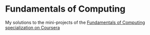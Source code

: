 # Fundamentals of Computing
My solutions to the mini-projects of the [Fundamentals of Computing specialization on Coursera](https://www.coursera.org/specializations/computer-fundamentals)
